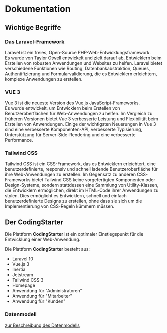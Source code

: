 # Dokumentation

## Wichtige Begriffe

### Das Laravel-Framework

Laravel ist ein freies, Open-Source PHP-Web-Entwicklungsframework.  
Es wurde von Taylor Otwell entwickelt und zielt darauf ab, Entwicklern beim Erstellen von robusten Anwendungen und Websites zu helfen. 
Laravel bietet verschiedene Funktionen wie Routing, Datenbankabstraktion, Queues, Authentifizierung und Formularvalidierung, die es Entwicklern erleichtern, komplexe Anwendungen zu erstellen.

### VUE 3

Vue 3 ist die neueste Version des Vue.js JavaScript-Frameworks.  
Es wurde entwickelt, um Entwicklern beim Erstellen von Benutzeroberflächen für Web-Anwendungen zu helfen. 
Im Vergleich zu früheren Versionen bietet Vue 3 verbesserte Leistung und Flexibilität beim Erstellen von Anwendungen. 
Einige der wichtigsten Neuerungen in Vue 3 sind eine verbesserte Komponenten-API, verbesserte Typisierung, Unterstützung für Server-Side-Rendering und eine verbesserte Performance.

### Tailwind CSS
Tailwind CSS ist ein CSS-Framework, das es Entwicklern erleichtert, eine benutzerdefinierte, responsiv und schnell ladende Benutzeroberfläche für ihre Web-Anwendungen zu erstellen. 
Im Gegensatz zu anderen CSS-Frameworks bietet Tailwind CSS keine vorgefertigten Komponenten oder Design-Systeme, sondern stattdessen eine Sammlung von Utility-Klassen, die Entwicklern ermöglichen, direkt im HTML-Code ihrer Anwendungen zu stylen. 
Dies ermöglicht es Entwicklern, schnell und einfach benutzerdefinierte Designs zu erstellen, ohne dass sie sich um die Implementierung von CSS-Regeln kümmern müssen.

## Der CodingStarter

Die Plattform **CodingStarter** ist ein optimaler Einstiegspunkt für die Entwicklung einer Web-Anwendung.

Die Plattform **CodingStarter** besteht aus:
- Laravel 10
- Vue.js 3
- Inertia
- Jetstream
- Tailwind CSS 3
- Homepage
- Anwendung für "Administratoren"
- Anwendung für "Mitarbeiter"
- Anwendung für "Kunden"

### Datenmodell

[zur Beschreibung des Datenmodells](/blogs/show/das-datenmodell)

